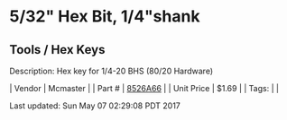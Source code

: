 # 5/32" Hex Bit, 1/4"shank
## Tools / Hex Keys
Description: 	Hex key for 1/4-20 BHS (80/20 Hardware) 

| Vendor | Mcmaster | 
| Part # | [8526A66](https://www.mcmaster.com/#8526A66) | 
| Unit Price | $1.69 | 
| Tags: |  | 

Last updated: Sun May 07 02:29:08 PDT 2017